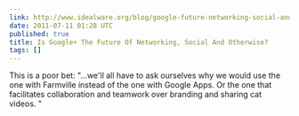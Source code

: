 ```yaml
---
link: http://www.idealware.org/blog/google-future-networking-social-and-otherwise
date: 2011-07-11 01:28 UTC
published: true
title: Is Google+ The Future Of Networking, Social And Otherwise?
tags: []
---
```


This is a poor bet: "...we'll all have to ask ourselves why we would use the one with Farmville instead of the one with Google Apps.  Or the one that facilitates collaboration and teamwork over branding and sharing cat videos. "
